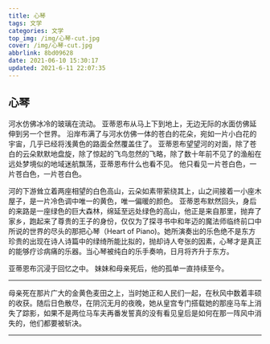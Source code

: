 ```yaml
---
title: 心琴
tags: 文学
categories: 文学
top_img: /img/心琴-cut.jpg
cover: /img/心琴-cut.jpg
abbrlink: 8bd09628
date: 2021-06-10 15:30:17
updated: 2021-6-11 22:07:35
---
```


## 心琴

河水仿佛冰冷的玻璃在流动。
亚蒂恩布从马上下到地上，无边无际的水面仿佛延伸到另一个世界。
沿岸布满了与河水仿佛一体的苍白的花朵，宛如一片小白花的宇宙，几乎已经将浅黄色的路面全然覆盖住了。
亚蒂恩布望望河的对面，除了苍白的云朵默默地盘旋，除了惊起的飞鸟忽然的飞略，除了数十年前不见了的渔船在远处梦境似的地域迷航飘荡，亚蒂恩布什么也看不见。
他只看见一片苍白色，一片苍白色，一片苍白色。

河的下游耸立着两座相望的白色高山，云朵如素带萦绕其上，山之间接着一小座木屋子，是一片冷色调中唯一的黄色，唯一偏暖的颜色。
亚蒂恩布默然回头，身后的来路是一座绿色的巨大森林，绵延至远处绿色的高山，他正是来自那里，抛弃了家乡，跑起来了尊贵的王子的身份，仅仅为了探寻书中和年迈的魔法师临终前口中所说的世界的尽头的那把心琴（Heart of Piano)。她所演奏出的乐色绝不是东方珍贵的出现在诗人诗篇中的绿绮所能比拟的，抛却诗人夸张的因素，心琴才是真正的能够疗诊病痛的乐器。当心琴被纯白的乐手奏响，日月将齐升于东方。

亚蒂恩布沉浸于回忆之中。
妹妹和母亲死后，他的孤单一直持续至今。

---

母亲死在那片广大的金黄色麦田之上，当时她正和人民们一起，在秋风中数着丰硕的收获。随后日色散尽，在阴沉无月的夜晚，她从皇宫专门搭载她的那座马车上消失了踪影，如果不是两位马车夫再番发誓真的没有看见皇后是如何在那一阵风中消失的，他们都要被斩决。

---